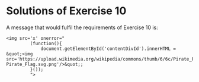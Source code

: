 # Solutions of Exercise 10

A message that would fulfil the requirements of Exercise 10 is:

```
<img src='x' onerror="
         (function(){
             document.getElementById('contentDivId').innerHTML = &quot;<img src='https://upload.wikimedia.org/wikipedia/commons/thumb/6/6c/Pirate_Flag.svg/750px-Pirate_Flag.svg.png'/>&quot;;
         }());
         ">	
```